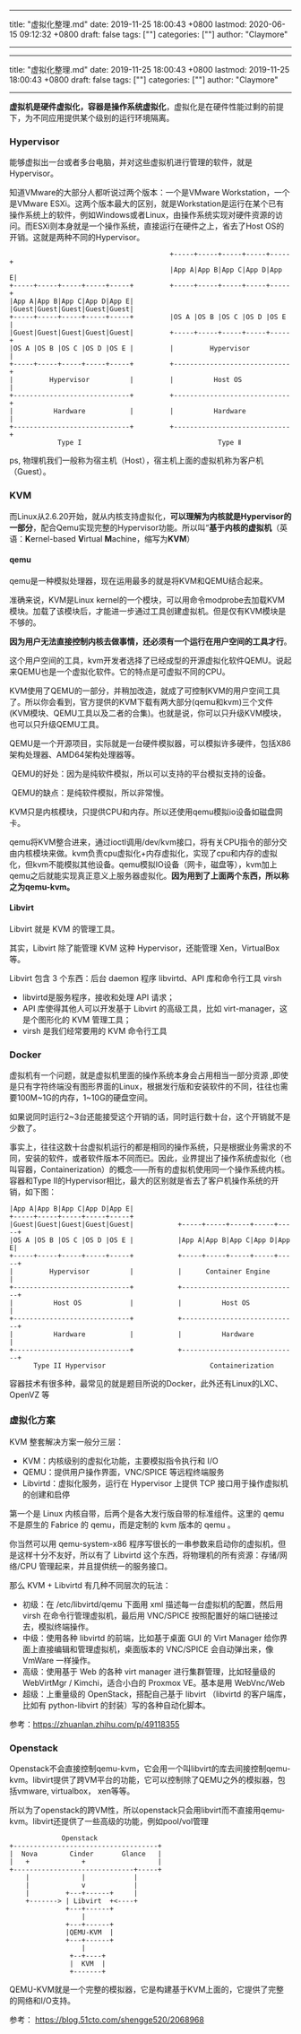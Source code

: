 
---
title: "虚拟化整理.md"
date: 2019-11-25 18:00:43 +0800
lastmod: 2020-06-15 09:12:32 +0800
draft: false
tags: [""]
categories: [""]
author: "Claymore"

---

---
title: "虚拟化整理.md"
date: 2019-11-25 18:00:43 +0800
lastmod: 2019-11-25 18:00:43 +0800
draft: false
tags: [""]
categories: [""]
author: "Claymore"

---


 **虚拟机是硬件虚拟化，容器是操作系统虚拟化**，虚拟化是在硬件性能过剩的前提下，为不同应用提供某个级别的运行环境隔离。 




### Hypervisor

能够虚拟出一台或者多台电脑，并对这些虚拟机进行管理的软件，就是Hypervisor。

知道VMware的大部分人都听说过两个版本：一个是VMware Workstation，一个是VMware ESXi。这两个版本最大的区别，就是Workstation是运行在某个已有操作系统上的软件，例如Windows或者Linux，由操作系统实现对硬件资源的访问。而ESXi则本身就是一个操作系统，直接运行在硬件之上，省去了Host OS的开销。这就是两种不同的Hypervisor。

```
                                        +-----+-----+-----+-----+-----+          
                                        |App A|App B|App C|App D|App E|          
+-----+-----+-----+-----+-----+         +-----+-----+-----+-----+-----+           
|App A|App B|App C|App D|App E|         |Guest|Guest|Guest|Guest|Guest|           
+-----+-----+-----+-----+-----+         |OS A |OS B |OS C |OS D |OS E |           
|Guest|Guest|Guest|Guest|Guest|         +-----+-----+-----+-----+-----+           
|OS A |OS B |OS C |OS D |OS E |         |         Hypervisor          |           
+-----+-----+-----+-----+-----+         +-----------------------------+           
|         Hypervisor          |         |          Host OS            |           
+-----------------------------+         +-----------------------------+           
|          Hardware           |         |          Hardware           |           
+-----------------------------+         +-----------------------------+            
            Type I                                  Type Ⅱ
```

ps,  物理机我们一般称为宿主机（Host），宿主机上面的虚拟机称为客户机（Guest）。 

### KVM

 而Linux从2.6.20开始，就从内核支持虚拟化，**可以理解为内核就是Hypervisor的一部分**，配合Qemu实现完整的Hypervisor功能。所以叫“**基于内核的虚拟机**（英语：**K**ernel-based **V**irtual **M**achine，缩写为**KVM**） 

 

#### qemu

qemu是一种模拟处理器，现在运用最多的就是将KVM和QEMU结合起来。

   准确来说，KVM是Linux kernel的一个模块，可以用命令modprobe去加载KVM模块。加载了该模块后，才能进一步通过工具创建虚拟机。但是仅有KVM模块是不够的。

**因为用户无法直接控制内核去做事情，还必须有一个运行在用户空间的工具才行**。

这个用户空间的工具，kvm开发者选择了已经成型的开源虚拟化软件QEMU。说起来QEMU也是一个虚拟化软件。它的特点是可虚拟不同的CPU。

KVM使用了QEMU的一部分，并稍加改造，就成了可控制KVM的用户空间工具了。所以你会看到，官方提供的KVM下载有两大部分(qemu和kvm)三个文件(KVM模块、QEMU工具以及二者的合集)。也就是说，你可以只升级KVM模块，也可以只升级QEMU工具。

QEMU是一个开源项目，实际就是一台硬件模拟器，可以模拟许多硬件，包括X86架构处理器、AMD64架构处理器等。

​    QEMU的好处：因为是纯软件模拟，所以可以支持的平台模拟支持的设备。

​    QEMU的缺点：是纯软件模拟，所以非常慢。

KVM只是内核模块，只提供CPU和内存。所以还使用qemu模拟io设备如磁盘网卡。

 qemu将KVM整合进来，通过ioctl调用/dev/kvm接口，将有关CPU指令的部分交由内核模块来做。kvm负责cpu虚拟化+内存虚拟化，实现了cpu和内存的虚拟化，但kvm不能模拟其他设备。qemu模拟IO设备（网卡，磁盘等），kvm加上qemu之后就能实现真正意义上服务器虚拟化。**因为用到了上面两个东西，所以称之为qemu-kvm。** 



#### Libvirt

 Libvirt 就是 KVM 的管理工具。

其实，Libvirt 除了能管理 KVM 这种 Hypervisor，还能管理 Xen，VirtualBox 等。

Libvirt 包含 3 个东西：后台 daemon 程序 libvirtd、API 库和命令行工具 virsh

* libvirtd是服务程序，接收和处理 API 请求；
* API 库使得其他人可以开发基于 Libvirt 的高级工具，比如 virt-manager，这是个图形化的 KVM 管理工具；
* virsh 是我们经常要用的 KVM 命令行工具
  

### Docker

 虚拟机有一个问题，就是虚拟机里面的操作系统本身会占用相当一部分资源 ,即使是只有字符终端没有图形界面的Linux，根据发行版和安装软件的不同，往往也需要100M~1G的内存，1~10G的硬盘空间。

如果说同时运行2~3台还能接受这个开销的话，同时运行数十台，这个开销就不是少数了。

事实上，往往这数十台虚拟机运行的都是相同的操作系统，只是根据业务需求的不同，安装的软件，或者软件版本不同而已。因此，业界提出了操作系统虚拟化（也叫容器，Containerization）的概念——所有的虚拟机使用同一个操作系统内核。容器和Type II的Hypervisor相比，最大的区别就是省去了客户机操作系统的开销，如下图：

```
|App A|App B|App C|App D|App E|           
+-----+-----+-----+-----+-----+           
|Guest|Guest|Guest|Guest|Guest|           +-----+-----+-----+-----+-----+
|OS A |OS B |OS C |OS D |OS E |           |App A|App B|App C|App D|App E|
+-----+-----+-----+-----+-----+           +-----+-----+-----+-----+-----+
|         Hypervisor          |           |      Container Engine       |
+-----------------------------+           +-----------------------------+
|          Host OS            |           |          Host OS            |
+-----------------------------+           +-----------------------------+
|          Hardware           |           |          Hardware           |
+-----------------------------+           +-----------------------------+
      Type II Hypervisor                          Containerization
```

 容器技术有很多种，最常见的就是题目所说的Docker，此外还有Linux的LXC、OpenVZ 等





### 虚拟化方案

KVM 整套解决方案一般分三层：

- KVM：内核级别的虚拟化功能，主要模拟指令执行和 I/O
- QEMU：提供用户操作界面，VNC/SPICE 等远程终端服务
- Libvirtd：虚拟化服务，运行在 Hypervisor 上提供 TCP 接口用于操作虚拟机的创建和启停

第一个是 Linux 内核自带，后两个是各大发行版自带的标准组件。这里的 qemu 不是原生的 Fabrice 的 qemu，而是定制的 kvm 版本的 qemu 。

你当然可以用 qemu-system-x86 程序写很长的一串参数来启动你的虚拟机，但是这样十分不友好，所以有了 Libvirtd 这个东西，将物理机的所有资源：存储/网络/CPU 管理起来，并且提供统一的服务接口。

那么 KVM + Libvirtd 有几种不同层次的玩法：

- 初级：在 /etc/libvirtd/qemu 下面用 xml 描述每一台虚拟机的配置，然后用 virsh 在命令行管理虚拟机，最后用 VNC/SPICE 按照配置好的端口链接过去，模拟终端操作。
- 中级：使用各种 libvirtd 的前端，比如基于桌面 GUI 的 Virt Manager 给你界面上直接编辑和管理虚拟机，桌面版本的 VNC/SPICE 会自动弹出来，像 VmWare 一样操作。
- 高级：使用基于 Web 的各种 virt manager 进行集群管理，比如轻量级的 WebVirtMgr / Kimchi，适合小白的 Proxmox VE。基本是用 WebVnc/Web
- 超级：上重量级的 OpenStack，搭配自己基于 libvirt （libvirtd 的客户端库，比如有 python-libvirt 的封装）写的各种自动化脚本。

参考：https://zhuanlan.zhihu.com/p/49118355 



### Openstack

Openstack不会直接控制qemu-kvm，它会用一个叫libvirt的库去间接控制qemu-kvm。libvirt提供了跨VM平台的功能，它可以控制除了QEMU之外的模拟器，包括vmware, virtualbox， xen等等。

所以为了openstack的跨VM性，所以openstack只会用libvirt而不直接用qemu-kvm。libvirt还提供了一些高级的功能，例如pool/vol管理

```
             Openstack
+------------------------------------+
|  Nova        Cinder       Glance   |
|   +             +                  |
+------------------------------+-----+
    |             |            |
    |             v            |
    |         +---+------+     |
    +-------> | Libvirt  +<----+
              +---+------+
                  |
              +---+------+
              |QEMU-KVM  |
              +---+------+
                  |
               +--+----+
               |  KVM  |
               +-------+
```

 QEMU-KVM就是一个完整的模拟器，它是构建基于KVM上面的，它提供了完整的网络和I/O支持。 

参考：  https://blog.51cto.com/shengge520/2068968 